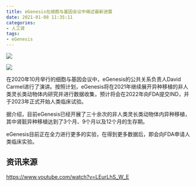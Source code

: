 ```yaml
---
title: eGenesis在细胞与基因会议中阐述最新进展
date: 2021-01-08 11:35:11
categories:
- 人工肾
tags:
- eGenesis
---
```


![](1.png)

![](2.png)

在2020年10月举行的细胞与基因会议中，eGenesis的公共关系负责人David Carmel进行了演讲。按照计划，eGenesis将在2021年继续展开异种移植的非人类灵长类动物体内研究并进行数据收集，预计将会在2022年向FDA提交IND，并于2023年正式开始人类临床试验。

<!-- more -->

据介绍，目前eGenesis已经开展了三十余次的非人类灵长类动物体内异种移植，其中肾脏异种移植达到了3个月、9个月以及12个月的生存期。

eGenesis目前正在全力进行更多的实验，在得到更多数据后，即会向FDA申请人类临床实验。

## 资讯来源

https://www.youtube.com/watch?v=LEurLhS_W_E